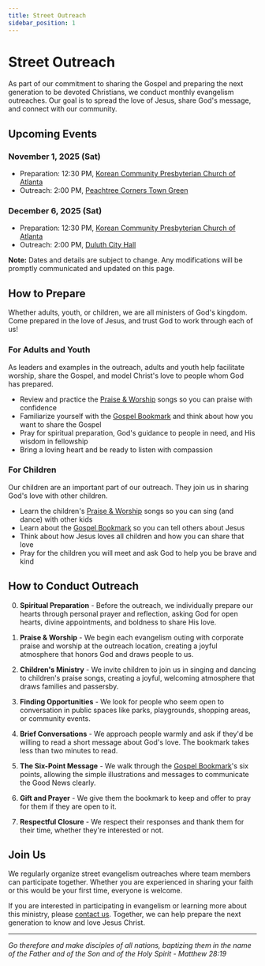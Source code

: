 ```yaml
---
title: Street Outreach
sidebar_position: 1
---
```


# Street Outreach

As part of our commitment to sharing the Gospel and preparing the next generation to be devoted Christians, we conduct monthly evangelism outreaches. Our goal is to spread the love of Jesus, share God's message, and connect with our community.

## Upcoming Events

### November 1, 2025 (Sat)

- Preparation: 12:30 PM, [Korean Community Presbyterian Church of Atlanta](https://maps.app.goo.gl/xauWaFpAKio9gc767)
- Outreach: 2:00 PM, [Peachtree Corners Town Green](https://maps.app.goo.gl/bvrYfm61Y2d24NJGA)

### December 6, 2025 (Sat)

- Preparation: 12:30 PM, [Korean Community Presbyterian Church of Atlanta](https://maps.app.goo.gl/xauWaFpAKio9gc767)
- Outreach: 2:00 PM, [Duluth City Hall](https://maps.app.goo.gl/LMpbzLowz4JGBs1aA)

**Note:** Dates and details are subject to change. Any modifications will be promptly communicated and updated on this page.

## How to Prepare

Whether adults, youth, or children, we are all ministers of God's kingdom. Come prepared in the love of Jesus, and trust God to work through each of us!

### For Adults and Youth

As leaders and examples in the outreach, adults and youth help facilitate worship, share the Gospel, and model Christ's love to people whom God has prepared.

- Review and practice the [Praise & Worship](ministry/evangelism/praise-worship-songs.md) songs so you can praise with confidence
- Familiarize yourself with the [Gospel Bookmark](ministry/evangelism/gospel-bookmark.md) and think about how you want to share the Gospel
- Pray for spiritual preparation, God's guidance to people in need, and His wisdom in fellowship
- Bring a loving heart and be ready to listen with compassion

### For Children

Our children are an important part of our outreach. They join us in sharing God's love with other children.

- Learn the children's [Praise & Worship](ministry/evangelism/praise-worship-songs.md) songs so you can sing (and dance) with other kids
- Learn about the [Gospel Bookmark](ministry/evangelism/gospel-bookmark.md) so you can tell others about Jesus
- Think about how Jesus loves all children and how you can share that love
- Pray for the children you will meet and ask God to help you be brave and kind

## How to Conduct Outreach

0. **Spiritual Preparation** - Before the outreach, we individually prepare our hearts through personal prayer and reflection, asking God for open hearts, divine appointments, and boldness to share His love.

1. **Praise & Worship** - We begin each evangelism outing with corporate praise and worship at the outreach location, creating a joyful atmosphere that honors God and draws people to us.

2. **Children's Ministry** - We invite children to join us in singing and dancing to children's praise songs, creating a joyful, welcoming atmosphere that draws families and passersby.

3. **Finding Opportunities** - We look for people who seem open to conversation in public spaces like parks, playgrounds, shopping areas, or community events.

4. **Brief Conversations** - We approach people warmly and ask if they'd be willing to read a short message about God's love. The bookmark takes less than two minutes to read.

5. **The Six-Point Message** - We walk through the [Gospel Bookmark](ministry/evangelism/gospel-bookmark.md)'s six points, allowing the simple illustrations and messages to communicate the Good News clearly.

6. **Gift and Prayer** - We give them the bookmark to keep and offer to pray for them if they are open to it.

7. **Respectful Closure** - We respect their responses and thank them for their time, whether they're interested or not.

## Join Us

We regularly organize street evangelism outreaches where team members can participate together. Whether you are experienced in sharing your faith or this would be your first time, everyone is welcome.

If you are interested in participating in evangelism or learning more about this ministry, please [contact us](/about/contact). Together, we can help prepare the next generation to know and love Jesus Christ.

---

*Go therefore and make disciples of all nations, baptizing them in the name of the Father and of the Son and of the Holy Spirit - Matthew 28:19*